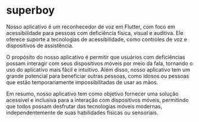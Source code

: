 # superboy

Nosso aplicativo é um reconhecedor de voz em Flutter, com foco em acessibilidade para pessoas com deficiência física, visual e auditiva. Ele oferece suporte a tecnologias de acessibilidade, como controles de voz e dispositivos de assistência.

O propósito do nosso aplicativo é permitir que usuários com deficiências possam interagir com seus dispositivos móveis por meio da fala, tornando o uso do aplicativo mais fácil e intuitivo. Além disso, nosso aplicativo tem um grande potencial para beneficiar outras pessoas, como idosos ou pessoas que estão temporariamente impossibilitadas de usar as mãos.

Em resumo, nosso aplicativo tem como objetivo fornecer uma solução acessível e inclusiva para a interação com dispositivos móveis, permitindo que todos possam desfrutar das tecnologias móveis modernas, independentemente de suas habilidades físicas ou sensoriais.
